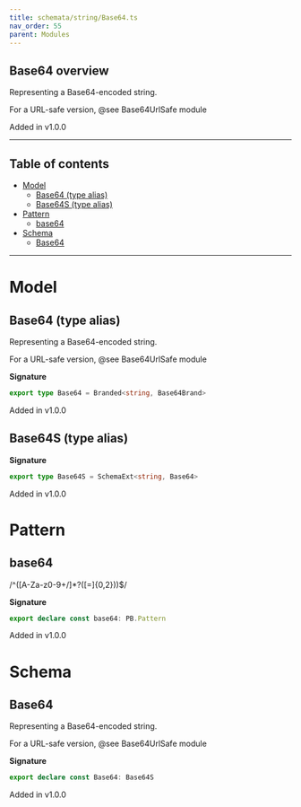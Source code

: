 ```yaml
---
title: schemata/string/Base64.ts
nav_order: 55
parent: Modules
---
```


## Base64 overview

Representing a Base64-encoded string.

For a URL-safe version, @see Base64UrlSafe module

Added in v1.0.0

---

<h2 class="text-delta">Table of contents</h2>

- [Model](#model)
  - [Base64 (type alias)](#base64-type-alias)
  - [Base64S (type alias)](#base64s-type-alias)
- [Pattern](#pattern)
  - [base64](#base64)
- [Schema](#schema)
  - [Base64](#base64)

---

# Model

## Base64 (type alias)

Representing a Base64-encoded string.

For a URL-safe version, @see Base64UrlSafe module

**Signature**

```ts
export type Base64 = Branded<string, Base64Brand>
```

Added in v1.0.0

## Base64S (type alias)

**Signature**

```ts
export type Base64S = SchemaExt<string, Base64>
```

Added in v1.0.0

# Pattern

## base64

/^([A-Za-z0-9+/]\*?([=]{0,2}))$/

**Signature**

```ts
export declare const base64: PB.Pattern
```

Added in v1.0.0

# Schema

## Base64

Representing a Base64-encoded string.

For a URL-safe version, @see Base64UrlSafe module

**Signature**

```ts
export declare const Base64: Base64S
```

Added in v1.0.0
